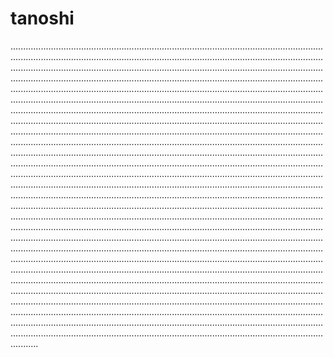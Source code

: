 # tanoshi
...........................................................................................................................................................................................................................................................................................................................................................................................................................................................................................................................................................................................................................................................................................................................................................................................................................................................................................................................................................................................................................................................................................................................................................................................................................................................................................................................................................................................................................................................................................................................................................................................................................................................................................................................................................................................................................................................................................................................................................................................................................................................................................................................................................................................................................................................................................................................................................................................................................................................................................................................................................................................................................................................................................................................................................................................................................................................................................................................................................................................................................................................................................................................................................................................................................................................................................................................................................................................................................................................................................................................................................................................................................